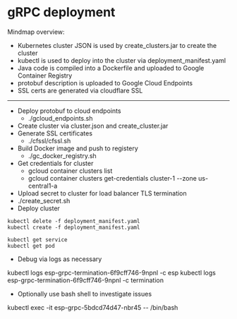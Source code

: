 # gRPC deployment

Mindmap overview:

* Kubernetes cluster JSON is used by create_clusters.jar to create the cluster
* kubectl is used to deploy into the cluster via deployment_manifest.yaml
* Java code is compiled into a Dockerfile and uploaded to Google Container Registry
* protobuf description is uploaded to Google Cloud Endpoints
* SSL certs are generated via cloudflare SSL

---


* Deploy protobuf to cloud endpoints
  * ./gcloud_endpoints.sh
* Create cluster via cluster.json and create_cluster.jar
* Generate SSL certificates
  * ./cfssl/cfssl.sh
* Build Docker image and push to registery
  * ./gc_docker_registry.sh
* Get credentials for cluster
  * gcloud container clusters list
  * gcloud container clusters get-credentials cluster-1 --zone us-central1-a
* Upload secret to cluster for load balancer TLS termination
 * ./create_secret.sh
* Deploy cluster

```
kubectl delete -f deployment_manifest.yaml
kubectl create -f deployment_manifest.yaml

kubectl get service
kubectl get pod
```

* Debug via logs as necessary

kubectl logs esp-grpc-termination-6f9cff746-9npnl -c esp
kubectl logs esp-grpc-termination-6f9cff746-9npnl -c termination

* Optionally use bash shell to investigate issues

kubectl exec -it esp-grpc-5bdcd74d47-nbr45 -- /bin/bash
